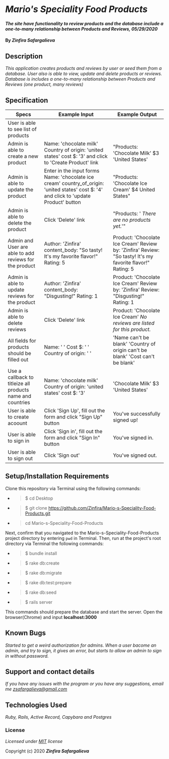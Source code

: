 # _Mario's Speciality Food Products_

#### _The site have functionality to review products and the database include a one-to-many relationship between Products and Reviews, 05/29/2020_

#### By _**Zinfira Safargalieva**_

## Description

_This application creates products and reviews by user or seed them from a database. User also is able to view, update and delete products or reviews. Database is includes a one-to-many relationship between Products and Reviews (one product, many reviews)_

## Specification
| Specs | Example Input | Example Output |
|-------|---------------|----------------|
| User is able to see list of products |  |  |
| Admin is able to create a new product | Name: 'chocolate milk' Country of origin: 'united states' cost $: '3' and click to 'Create Product' link | "Products: 'Chocolate Milk' $3 'United States'|
| Admin is able to update the product | Enter in the input forms Name: 'chocolate ice cream' country_of_origin: 'united states' cost $: '4' and click to 'update Product' button | "Products: 'Chocolate Ice Cream' $4 United States" |
| Admin is able to delete the product | Click 'Delete' link | "Products: ' _There are no products yet._'" |
| Admin and User are able to add reviews for the product | Author: 'Zinfira' content_body: "So tasty! It's my favorite flavor!" Rating: 5 | Product: 'Chocolate Ice Cream' Review by: 'Zinfira' Review: "So tasty! It's my favorite flavor!" Rating: 5 |
| Admin is able to update reviews for the product | Author: 'Zinfira' content_body: "Disgusting!" Rating: 1 | Product: 'Chocolate Ice Cream' Review by: 'Zinfira' Review: "Disgusting!" Rating: 1 |
| Admin is able to delete reviews | Click 'Delete' link | Product: 'Chocolate Ice Cream' _No reviews are listed for this product._|
| All fields for products should be filled out | Name: ' ' Cost $: ' ' Country of origin: ' '| 'Name can't be blank'  'Country of origin can't be blank'  'Cost can't be blank' |
| Use a callback to titleize all products name and countries | Name: 'chocolate milk' Country of origin: 'united states' cost $: '3' | 'Chocolate Milk' $3 'United States' |
| User is able to create acoount | Click 'Sign Up', fill out the form and click "Sign Up" button | You've successfully signed up! |
| User is able to sign in | Click 'Sign in', fill out the form and click "Sign In" button | You've signed in. |
| User is able to sign out | Click 'Sign out' | You've signed out. |

## Setup/Installation Requirements

Clone this repository via Terminal using the following commands:

* >$ cd Desktop
* >$ git clone https://github.com/Zinfira/Mario-s-Speciality-Food-Products.git
* >cd Mario-s-Speciality-Food-Products

Next, confirm that you navigated to the Mario-s-Speciality-Food-Products project directory by entering ```pwd``` in Terminal.
Then, run at the project's root directory via Terminal the following commands:
* >$ bundle install
* >$ rake db:create
* >$ rake db:migrate
* >$ rake db:test:prepare
* >$ rake db:seed
* >$ rails server 

This commands should prepare the database and start the server.
Open the browser(Chrome) and input __localhost:3000__

## Known Bugs

_Started to get a weird authorization for admins. When a user bacome an admin, and try to sign, it gives an error, but starts to allow an admin to sign in without password._


## Support and contact details

_If you have any issues with the program or you have any suggestions, email me <zsafargalieva@gmail.com>_


## Technologies Used

_Ruby, Rails, Active Record, Capybara and Postgres_


### License

*Licensed under [MIT](https://en.wikipedia.org/wiki/MIT_License) license*

Copyright (c) 2020 **_Zinfira Safargalieva_**